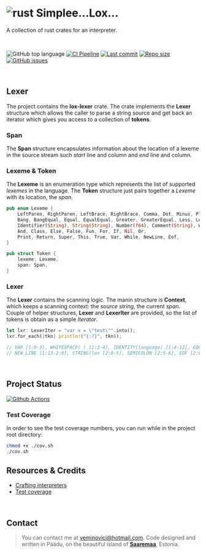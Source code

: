 # ![rust](https://img.shields.io/badge/Rust-000000?style=for-the-badge&logo=rust&logoColor=white) Simplee...Lox... 
A collection of rust crates for an interpreter.

</br>

![GitHub top language](https://img.shields.io/github/languages/top/veminovici/lox-rs)
[![CI Pipeline](https://github.com/veminovici/lox-rs/actions/workflows/ci.yml/badge.svg)](https://github.com/veminovici/lox-rs/actions/workflows/ci.yml)
[![Last commit](https://img.shields.io/github/last-commit/veminovici/lox-rs)](https://github.com/veminovici/lox-rs)
[![Repo size](https://img.shields.io/github/repo-size/veminovici/lox-rs)](https://github.com/veminovici/lox-rs)
[![GitHub issues](https://img.shields.io/github/issues/veminovici/lox-rs)](https://github.com/veminovici/lox-rs/issues)

</br>

## Lexer
The project contains the **lox-lexer** crate. The crate implements the **Lexer** structure which allows the caller to parse a string source and get back an iterator which gives you access to a collection of **tokens**. 

### Span
The **Span** structure encapsulates information about the location of a lexeme in the source stream such *start* line and column and *end* line and column.

### Lexeme & Token
The **Lexeme** is an enumeration type which represents the list of supported *lexemes* in the language. The **Token** structure just pairs together a *Lexeme* with its location, the *span*.

```rust
pub enum Lexeme {
    LeftParen, RightParen, LeftBrace, RightBrace, Comma, Dot, Minus, Plus, Semicolon, Slash, Star,
    Bang, BangEqual, Equal, EqualEqual, Greater, GreaterEqual, Less, LessEqual,
    Identifier(String), String(String), Number(f64), Comment(String), Whitepsace(String),
    And, Class, Else, False, Fun, For, If, Nil, Or,
    Print, Return, Super, This, True, Var, While, NewLine, Eof,
}

pub struct Token {
    lexeme: Lexeme,
    span: Span,
}
```

### Lexer
The **Lexer** contains the scanning logic. The manin structure is **Context**, which keeps a scanning context: the *source string*, the current *span*. 
Couple of helper structures, **Lexer** and **LexerIter** are provided, so the list of tokens is obtain as a simple *Iterator*.

```rust
let lxr: LexerIter = "var x = \"test\"".into();
lxr.for_each(|tkn| println!("{:?}", tkn));

// VAR [1:0-3], WHITESPACE( ) [1:3-4], IDENTITY(language) [1:4-12], EQUAL [1:12-13], 
// NEW_LINE [1:13-2:0], STRING(lox [2:0-5], SEMICOLON [2:5-6], EOF [2:6-6]
```

</br>

## Project Status

[![Github Actions](https://buildstats.info/github/chart/veminovici/lox-rs)](https://github.com/veminovici/lox-rs)

### Test Coverage
In order to see the test coverage numbers, you can run while in the project root directory:

```bash
chmod +x ./cov.sh
./cov.sh
```

## Resources & Credits
- [Crafting interpreters](http://craftinginterpreters.com/)
- [Test coverage](https://vladfilippov.com/blog/rust-code-coverage-tools/)

</br>

## Contact

> You can contact me at veminovici@hotmail.com. Code designed and written in Päädu, on the beautiful island of [**Saaremaa**](https://goo.gl/maps/DmB9ewY2R3sPGFnTA), Estonia.
